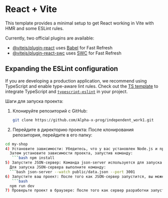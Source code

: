 # React + Vite

This template provides a minimal setup to get React working in Vite with HMR and some ESLint rules.

Currently, two official plugins are available:

- [@vitejs/plugin-react](https://github.com/vitejs/vite-plugin-react/blob/main/packages/plugin-react/README.md) uses [Babel](https://babeljs.io/) for Fast Refresh
- [@vitejs/plugin-react-swc](https://github.com/vitejs/vite-plugin-react-swc) uses [SWC](https://swc.rs/) for Fast Refresh

## Expanding the ESLint configuration

If you are developing a production application, we recommend using TypeScript and enable type-aware lint rules. Check out the [TS template](https://github.com/vitejs/vite/tree/main/packages/create-vite/template-react-ts) to integrate TypeScript and [`typescript-eslint`](https://typescript-eslint.io) in your project.

Шаги для запуска проекта:
1) Клонируйте репозиторий с GitHub:
   ```bash
   git clone https://github.com/Alpha-x-prog/independent_work1.git
3) Перейдите в директорию проекта: После клонирования репозитория, перейдите в его папку:
```bash
cd my-shop
4) Установите зависимости: Убедитесь, что у вас установлен Node.js и npm. Если они не установлены, скачайте их с официального сайта: Node.js.
  Затем установите зависимости проекта, запустив команду:
   ```bash npm install
5) Запустите JSON-сервер: Команда json-server используется для запуска фейкового REST API, который будет читать данные из файла public/data.json.
  Для запуска JSON-сервера выполните команду:
  ```bash json-server --watch public/data.json --port 3001
6) Запустите ваш проект: После того как JSON-сервер запустится, вы можете запустить сам проект. Обычно для этого используется команда, прописанная в package.json:
   ```bash
  npm run dev
7) Проверьте проект в браузере: После того как сервер разработки запустится, откройте ваш браузер и перейдите по адресу, указанному в консоли (чаще всего это http://localhost:3000).


